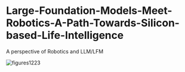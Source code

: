 # Large-Foundation-Models-Meet-Robotics-A-Path-Towards-Silicon-based-Life-Intelligence
A perspective of Robotics and LLM/LFM


![figures1223](https://github.com/universea/Robotics-Meet-Foundation-Models-Perspective/assets/13444641/0be4f76d-c422-4be4-a5df-08c1f1c5fb1f)
